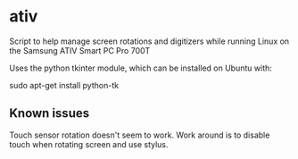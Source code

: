 ativ
====

Script to help manage screen rotations and digitizers while running Linux on the Samsung ATIV Smart PC Pro 700T

Uses the python tkinter module, which can be installed on Ubuntu with:

  sudo apt-get install python-tk

Known issues
------------

Touch sensor rotation doesn't seem to work. Work around is to disable touch when rotating screen and use stylus.

